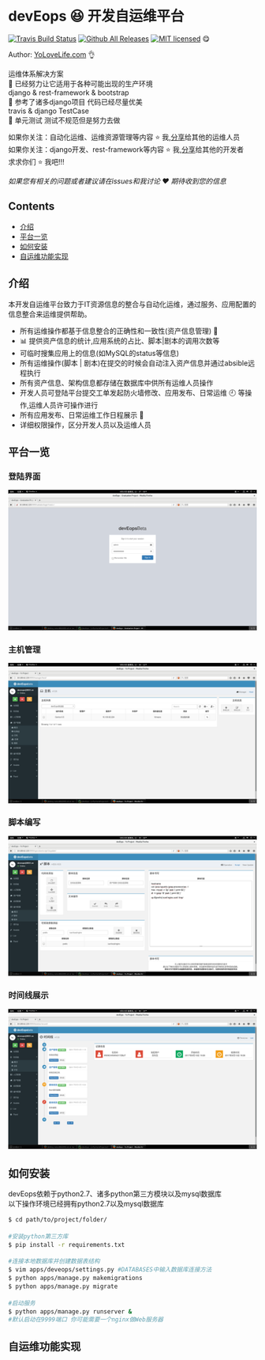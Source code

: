 devEops :laughing: 开发自运维平台
================================
[![Travis Build Status](https://travis-ci.org/YoLoveLife/devEops.svg?branch=master)](https://travis-ci.org/YoLoveLife/devEops)
[![Github All Releases](https://img.shields.io/github/downloads/atom/atom/total.svg)](https://github.com/YoLoveLife/devEops/releases)
[![MIT licensed](https://img.shields.io/badge/license-MIT-blue.svg)](./LICENSE.md) :yum: </br>

Author: [YoLoveLife.com](http://www.yolovelife.com) :ok_hand: </br>

运维体系解决方案</br>
:muscle: 已经努力让它适用于各种可能出现的生产环境</br>
django & rest-framework & bootstrap</br>
:muscle: 参考了诸多django项目 代码已经尽量优美</br>
travis & django TestCase</br>
:muscle: 单元测试 测试不规范但是努力去做

如果你关注：自动化运维、运维资源管理等内容  :star: 我,[分享](http://www.yolovelife.com)给其他的运维人员</br>
如果你关注：django开发、rest-framework等内容  :star: 我,[分享](http://www.yolovelife.com)给其他的开发者</br>
求求你们 :star: 我吧!!!</br>

*如果您有相关的问题或者建议请在issues和我讨论 :heart: 期待收到您的信息*

## Contents
* [介绍](#introduce)
* [平台一览](#looklike)
* [如何安装](#howtoinstall)
* [自运维功能实现](#whatcando)
## <a name="introduce"> 介绍 </a>
本开发自运维平台致力于IT资源信息的整合与自动化运维，通过服务、应用配置的信息整合来运维提供帮助。</br>

- 所有运维操作都基于信息整合的正确性和一致性(资产信息管理) :floppy_disk: </br>
- :bar_chart: 提供资产信息的统计,应用系统的占比、脚本|剧本的调用次数等</br>
- 可临时搜集应用上的信息(如MySQL的status等信息)</br>
- 所有运维操作(脚本 | 剧本)在提交的时候会自动注入资产信息并通过absible远程执行</br>
- 所有资产信息、架构信息都存储在数据库中供所有运维人员操作</br>
- 开发人员可登陆平台提交工单发起防火墙修改、应用发布、日常运维 :clock9: 等操作,运维人员许可操作进行</br>
- 所有应用发布、日常运维工作日程展示 :date: </br>
- 详细权限操作，区分开发人员以及运维人员 </br>

## <a name="looklike"> 平台一览 </a>
### 登陆界面
![LOGIN](img/login.png)</br>
### 主机管理
![HOST](img/host.png)</br>
### 脚本编写
![SCRIPT](img/script.png)</br>
### 时间线展示
![TIMELINE](img/timeline.png)</br>

## <a name="howtoinstall"> 如何安装 </a>
devEops依赖于python2.7、诸多python第三方模块以及mysql数据库</br>
以下操作环境已经拥有python2.7以及mysql数据库
```bash
$ cd path/to/project/folder/

#安装python第三方库
$ pip install -r requirements.txt

#连接本地数据库并创建数据表结构
$ vim apps/deveops/settings.py #DATABASES中输入数据库连接方法
$ python apps/manage.py makemigrations
$ python apps/manage.py migrate

#启动服务
$ python apps/manage.py runserver &
#默认启动在9999端口 你可能需要一个nginx做Web服务器
```
## <a name="whatcando"> 自运维功能实现 </a>
